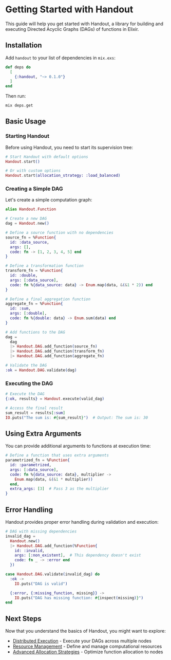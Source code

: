 # Getting Started with Handout

This guide will help you get started with Handout, a library for building and executing Directed Acyclic Graphs (DAGs) of functions in Elixir.

## Installation

Add `handout` to your list of dependencies in `mix.exs`:

```elixir
def deps do
  [
    {:handout, "~> 0.1.0"}
  ]
end
```

Then run:

```bash
mix deps.get
```

## Basic Usage

### Starting Handout

Before using Handout, you need to start its supervision tree:

```elixir
# Start Handout with default options
Handout.start()

# Or with custom options
Handout.start(allocation_strategy: :load_balanced)
```

### Creating a Simple DAG

Let's create a simple computation graph:

```elixir
alias Handout.Function

# Create a new DAG
dag = Handout.new()

# Define a source function with no dependencies
source_fn = %Function{
  id: :data_source,
  args: [],
  code: fn -> [1, 2, 3, 4, 5] end
}

# Define a transformation function
transform_fn = %Function{
  id: :double,
  args: [:data_source],
  code: fn %{data_source: data} -> Enum.map(data, &(&1 * 2)) end
}

# Define a final aggregation function
aggregate_fn = %Function{
  id: :sum,
  args: [:double],
  code: fn %{double: data} -> Enum.sum(data) end
}

# Add functions to the DAG
dag =
  dag
  |> Handout.DAG.add_function(source_fn)
  |> Handout.DAG.add_function(transform_fn)
  |> Handout.DAG.add_function(aggregate_fn)

# Validate the DAG
:ok = Handout.DAG.validate(dag)
```

### Executing the DAG

```elixir
# Execute the DAG
{:ok, results} = Handout.execute(valid_dag)

# Access the final result
sum_result = results[:sum]
IO.puts("The sum is: #{sum_result}")  # Output: The sum is: 30
```

## Using Extra Arguments

You can provide additional arguments to functions at execution time:

```elixir
# Define a function that uses extra arguments
parametrized_fn = %Function{
  id: :parametrized,
  args: [:data_source],
  code: fn %{data_source: data}, multiplier ->
    Enum.map(data, &(&1 * multiplier))
  end,
  extra_args: [3]  # Pass 3 as the multiplier
}
```

## Error Handling

Handout provides proper error handling during validation and execution:

```elixir
# DAG with missing dependencies
invalid_dag =
  Handout.new()
  |> Handout.DAG.add_function(%Function{
    id: :invalid,
    args: [:non_existent],  # This dependency doesn't exist
    code: fn _ -> :error end
  })

case Handout.DAG.validate(invalid_dag) do
  :ok ->
    IO.puts("DAG is valid")

  {:error, {:missing_function, missing}} ->
    IO.puts("DAG has missing function: #{inspect(missing)}")
end
```

## Next Steps

Now that you understand the basics of Handout, you might want to explore:

- [Distributed Execution](distributed_execution.md) - Execute your DAGs across multiple nodes
- [Resource Management](resource_management.md) - Define and manage computational resources
- [Advanced Allocation Strategies](allocation_strategies.md) - Optimize function allocation to nodes
